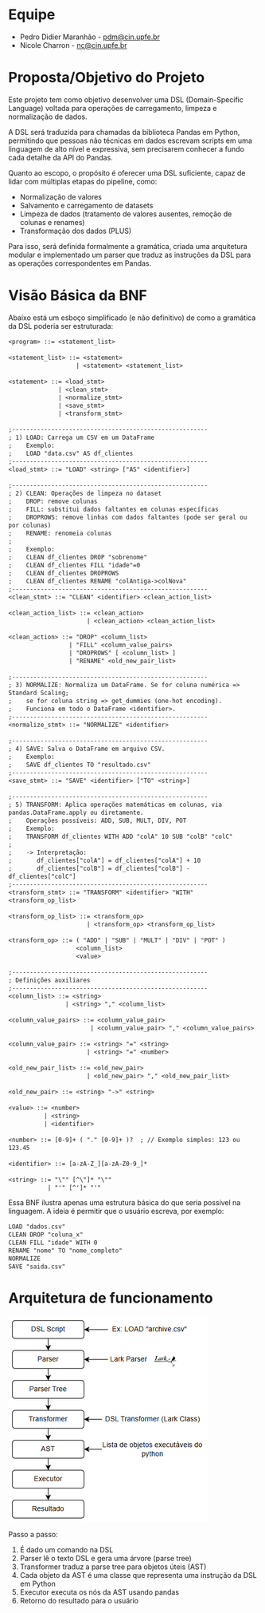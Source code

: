 # Equipe
- Pedro Didier Maranhão - pdm@cin.upfe.br
- Nicole Charron - nc@cin.upfe.br

# Proposta/Objetivo do Projeto
Este projeto tem como objetivo desenvolver uma DSL (Domain-Specific Language) voltada para operações de carregamento, limpeza e normalização de dados.

 A DSL será traduzida para chamadas da biblioteca Pandas em Python, permitindo que pessoas não técnicas em dados escrevam scripts em uma linguagem de alto nível e expressiva, sem precisarem conhecer a fundo cada detalhe da API do Pandas.
 
 Quanto ao escopo, o propósito é oferecer uma DSL suficiente, capaz de lidar com múltiplas etapas do pipeline, como:
 - Normalização de valores
 - Salvamento e carregamento de datasets
 - Limpeza de dados (tratamento de valores ausentes, remoção de colunas e renames)
 - Transformação dos dados (PLUS)

 Para isso, será definida formalmente a gramática, criada uma arquitetura modular e implementado um parser que traduz as instruções da DSL para as operações correspondentes em Pandas.

# Visão Básica da BNF
Abaixo está um esboço simplificado (e não definitivo) de como a gramática da DSL poderia ser estruturada:

```
<program> ::= <statement_list>

<statement_list> ::= <statement>
                   | <statement> <statement_list>

<statement> ::= <load_stmt>
              | <clean_stmt>
              | <normalize_stmt>
              | <save_stmt>
              | <transform_stmt>

;-------------------------------------------------------
; 1) LOAD: Carrega um CSV em um DataFrame
;    Exemplo:
;    LOAD "data.csv" AS df_clientes
;-------------------------------------------------------
<load_stmt> ::= "LOAD" <string> ["AS" <identifier>]

;-------------------------------------------------------
; 2) CLEAN: Operações de limpeza no dataset
;    DROP: remove colunas
;    FILL: substitui dados faltantes em colunas específicas
;    DROPROWS: remove linhas com dados faltantes (pode ser geral ou por colunas)
;    RENAME: renomeia colunas
;
;    Exemplo:
;    CLEAN df_clientes DROP "sobrenome"
;    CLEAN df_clientes FILL "idade"=0
;    CLEAN df_clientes DROPROWS
;    CLEAN df_clientes RENAME "colAntiga->colNova"
;-------------------------------------------------------
<clean_stmt> ::= "CLEAN" <identifier> <clean_action_list>

<clean_action_list> ::= <clean_action>
                      | <clean_action> <clean_action_list>

<clean_action> ::= "DROP" <column_list>
                 | "FILL" <column_value_pairs>
                 | "DROPROWS" [ <column_list> ]
                 | "RENAME" <old_new_pair_list>

;-------------------------------------------------------
; 3) NORMALIZE: Normaliza um DataFrame. Se for coluna numérica => Standard Scaling;
;    se for coluna string => get_dummies (one-hot encoding).
;    Funciona em todo o DataFrame <identifier>.
;-------------------------------------------------------
<normalize_stmt> ::= "NORMALIZE" <identifier>

;-------------------------------------------------------
; 4) SAVE: Salva o DataFrame em arquivo CSV.
;    Exemplo:
;    SAVE df_clientes TO "resultado.csv"
;-------------------------------------------------------
<save_stmt> ::= "SAVE" <identifier> ["TO" <string>]

;-------------------------------------------------------
; 5) TRANSFORM: Aplica operações matemáticas em colunas, via pandas.DataFrame.apply ou diretamente.
;    Operações possíveis: ADD, SUB, MULT, DIV, POT
;    Exemplo:
;    TRANSFORM df_clientes WITH ADD "colA" 10 SUB "colB" "colC"
;
;    -> Interpretação:
;       df_clientes["colA"] = df_clientes["colA"] + 10
;       df_clientes["colB"] = df_clientes["colB"] - df_clientes["colC"]
;-------------------------------------------------------
<transform_stmt> ::= "TRANSFORM" <identifier> "WITH" <transform_op_list>

<transform_op_list> ::= <transform_op>
                      | <transform_op> <transform_op_list>

<transform_op> ::= ( "ADD" | "SUB" | "MULT" | "DIV" | "POT" )
                   <column_list>
                   <value>

;-------------------------------------------------------
; Definições auxiliares
;-------------------------------------------------------
<column_list> ::= <string>
                | <string> "," <column_list>

<column_value_pairs> ::= <column_value_pair>
                       | <column_value_pair> "," <column_value_pairs>

<column_value_pair> ::= <string> "=" <string>
                      | <string> "=" <number>

<old_new_pair_list> ::= <old_new_pair>
                      | <old_new_pair> "," <old_new_pair_list>

<old_new_pair> ::= <string> "->" <string>

<value> ::= <number>
          | <string>
          | <identifier>

<number> ::= [0-9]+ ( "." [0-9]+ )?  ; // Exemplo simples: 123 ou 123.45

<identifier> ::= [a-zA-Z_][a-zA-Z0-9_]*

<string> ::= "\"" [^\"]* "\""
           | "'" [^']* "'"
```

Essa BNF ilustra apenas uma estrutura básica do que seria possível na linguagem. A ideia é permitir que o usuário escreva, por exemplo:

```
LOAD "dados.csv"
CLEAN DROP "coluna_x"
CLEAN FILL "idade" WITH 0
RENAME "nome" TO "nome_completo"
NORMALIZE
SAVE "saida.csv"
```
# Arquitetura de funcionamento 

![](imgs/image.png)

Passo a passo:

1. É dado um comando na DSL
2. Parser lê o texto DSL e gera uma árvore (parse tree)
3. Transformer traduz a parse tree para objetos úteis (AST)
4. Cada objeto da AST é uma classe que representa uma instrução da DSL em Python
5. Executor	executa os nós da AST usando pandas
6. Retorno do resultado para o usuário





